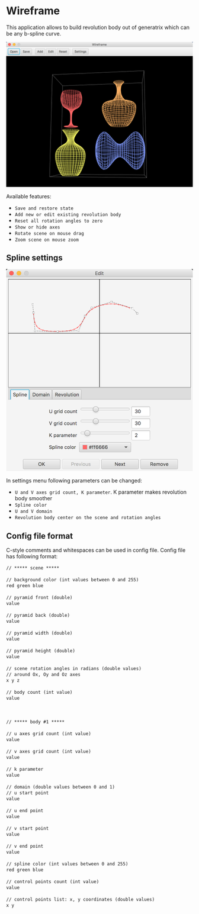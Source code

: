 # Wireframe

This application allows to build revolution body out of generatrix which can be any b-spline curve.

![Cover image](cover.png)

Available features:
- ```Save and restore state```
- ```Add new or edit existing revolution body```
- ```Reset all rotation angles to zero```
- ```Show or hide axes```
- ```Rotate scene on mouse drag```
- ```Zoom scene on mouse zoom```

## Spline settings

![Settings](settings.png)

In settings menu following parameters can be changed:
- ```U and V axes grid count, K parameter```. K parameter makes revolution body smoother
- ```Spline color```
- ```U and V domain```
- ```Revolution body center on the scene and rotation angles```


## Config file format

C-style comments and whitespaces can be used in config file. Config file has following format:

```$xslt
// ***** scene *****

// background color (int values between 0 and 255)
red green blue

// pyramid front (double)
value

// pyramid back (double)
value

// pyramid width (double)
value

// pyramid height (double)
value

// scene rotation angles in radians (double values)
// around Ox, Oy and Oz axes
x y z

// body count (int value)
value



// ***** body #1 *****

// u axes grid count (int value)
value

// v axes grid count (int value)
value

// k parameter
value

// domain (double values between 0 and 1)
// u start point
value

// u end point
value

// v start point
value

// v end point
value

// spline color (int values between 0 and 255)
red green blue

// control points count (int value)
value

// control points list: x, y coordinates (double values)
x y

```
